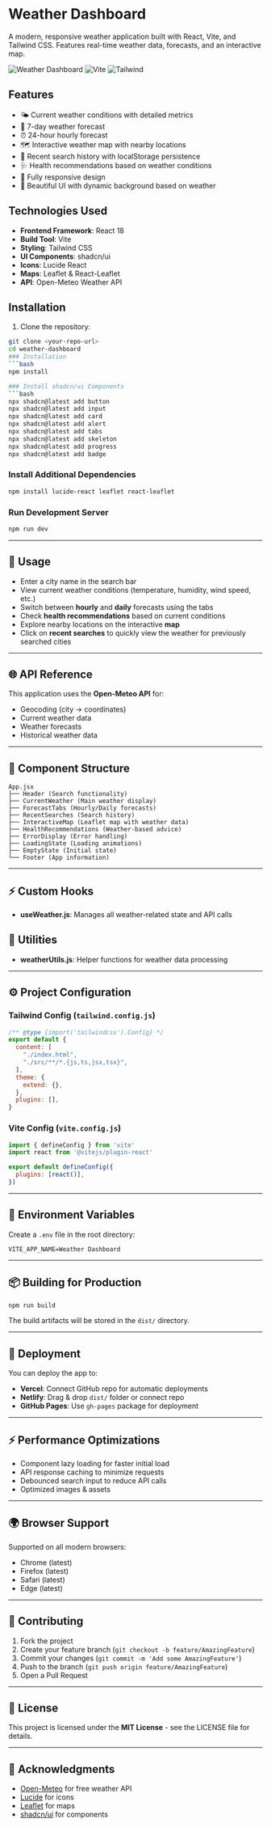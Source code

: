 # Weather Dashboard

A modern, responsive weather application built with React, Vite, and Tailwind CSS. Features real-time weather data, forecasts, and an interactive map.

![Weather Dashboard](https://img.shields.io/badge/React-18.2.0-blue) ![Vite](https://img.shields.io/badge/Vite-4.4.5-purple) ![Tailwind](https://img.shields.io/badge/Tailwind-3.3.3-cyan)

## Features

- 🌤️ Current weather conditions with detailed metrics
- 📅 7-day weather forecast
- ⏰ 24-hour hourly forecast
- 🗺️ Interactive weather map with nearby locations
- 💾 Recent search history with localStorage persistence
- 🩺 Health recommendations based on weather conditions
- 📱 Fully responsive design
- 🎨 Beautiful UI with dynamic background based on weather

## Technologies Used

- **Frontend Framework**: React 18
- **Build Tool**: Vite
- **Styling**: Tailwind CSS
- **UI Components**: shadcn/ui
- **Icons**: Lucide React
- **Maps**: Leaflet & React-Leaflet
- **API**: Open-Meteo Weather API

## Installation

1. Clone the repository:
```bash
git clone <your-repo-url>
cd weather-dashboard
### Installation
```bash
npm install

### Install shadcn/ui Components
```bash
npx shadcn@latest add button
npx shadcn@latest add input
npx shadcn@latest add card
npx shadcn@latest add alert
npx shadcn@latest add tabs
npx shadcn@latest add skeleton
npx shadcn@latest add progress
npx shadcn@latest add badge
```

### Install Additional Dependencies
```bash
npm install lucide-react leaflet react-leaflet
```

### Run Development Server
```bash
npm run dev
```

---

## 📌 Usage
- Enter a city name in the search bar
- View current weather conditions (temperature, humidity, wind speed, etc.)
- Switch between **hourly** and **daily** forecasts using the tabs
- Check **health recommendations** based on current conditions
- Explore nearby locations on the interactive **map**
- Click on **recent searches** to quickly view the weather for previously searched cities

---

## 🌐 API Reference
This application uses the **Open-Meteo API** for:
- Geocoding (city → coordinates)
- Current weather data
- Weather forecasts
- Historical weather data

---

## 🧩 Component Structure
```
App.jsx
├── Header (Search functionality)
├── CurrentWeather (Main weather display)
├── ForecastTabs (Hourly/Daily forecasts)
├── RecentSearches (Search history)
├── InteractiveMap (Leaflet map with weather data)
├── HealthRecommendations (Weather-based advice)
├── ErrorDisplay (Error handling)
├── LoadingState (Loading animations)
├── EmptyState (Initial state)
└── Footer (App information)
```

---

## ⚡ Custom Hooks
- **useWeather.js**: Manages all weather-related state and API calls

## 🔧 Utilities
- **weatherUtils.js**: Helper functions for weather data processing

---

## ⚙️ Project Configuration

### Tailwind Config (`tailwind.config.js`)
```js
/** @type {import('tailwindcss').Config} */
export default {
  content: [
    "./index.html",
    "./src/**/*.{js,ts,jsx,tsx}",
  ],
  theme: {
    extend: {},
  },
  plugins: [],
}
```

### Vite Config (`vite.config.js`)
``` js
import { defineConfig } from 'vite'
import react from '@vitejs/plugin-react'

export default defineConfig({
  plugins: [react()],
})
```

---

## 🔑 Environment Variables
Create a `.env` file in the root directory:
```env
VITE_APP_NAME=Weather Dashboard
```

---

## 📦 Building for Production
```bash
npm run build
```
The build artifacts will be stored in the `dist/` directory.

---

## 🚀 Deployment
You can deploy the app to:
- **Vercel**: Connect GitHub repo for automatic deployments
- **Netlify**: Drag & drop `dist/` folder or connect repo
- **GitHub Pages**: Use `gh-pages` package for deployment

---

## ⚡ Performance Optimizations
- Component lazy loading for faster initial load
- API response caching to minimize requests
- Debounced search input to reduce API calls
- Optimized images & assets

---

## 🌍 Browser Support
Supported on all modern browsers:
- Chrome (latest)
- Firefox (latest)
- Safari (latest)
- Edge (latest)

---

## 🤝 Contributing
1. Fork the project
2. Create your feature branch (`git checkout -b feature/AmazingFeature`)
3. Commit your changes (`git commit -m 'Add some AmazingFeature'`)
4. Push to the branch (`git push origin feature/AmazingFeature`)
5. Open a Pull Request

---

## 📜 License
This project is licensed under the **MIT License** - see the LICENSE file for details.

---

## 🙏 Acknowledgments
- [Open-Meteo](https://open-meteo.com/) for free weather API
- [Lucide](https://lucide.dev/) for icons
- [Leaflet](https://leafletjs.com/) for maps
- [shadcn/ui](https://ui.shadcn.com/) for components
